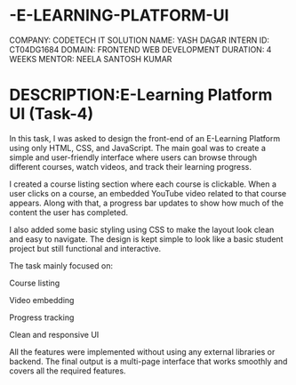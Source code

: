 # -E-LEARNING-PLATFORM-UI
COMPANY: CODETECH IT SOLUTION 
NAME: YASH DAGAR 
INTERN ID: CT04DG1684 
DOMAIN: FRONTEND WEB DEVELOPMENT
DURATION: 4 WEEKS
MENTOR: NEELA SANTOSH KUMAR

# DESCRIPTION:E-Learning Platform UI (Task-4)
In this task, I was asked to design the front-end of an E-Learning Platform using only HTML, CSS, and JavaScript. The main goal was to create a simple and user-friendly interface where users can browse through different courses, watch videos, and track their learning progress.

I created a course listing section where each course is clickable. When a user clicks on a course, an embedded YouTube video related to that course appears. Along with that, a progress bar updates to show how much of the content the user has completed.

I also added some basic styling using CSS to make the layout look clean and easy to navigate. The design is kept simple to look like a basic student project but still functional and interactive.

The task mainly focused on:

Course listing

Video embedding

Progress tracking

Clean and responsive UI

All the features were implemented without using any external libraries or backend. The final output is a multi-page interface that works smoothly and covers all the required features.


